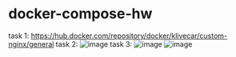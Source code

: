 # docker-compose-hw
task 1: https://hub.docker.com/repository/docker/klivecar/custom-nginx/general
task 2: ![image](https://github.com/DamirRishadivich/docker-compose-hw/assets/101272086/acfe0fa6-0f74-4533-8230-b080e751ec5c)
task 3: ![image](https://github.com/DamirRishadivich/docker-compose-hw/assets/101272086/bcf85878-31c6-41f0-9bd4-cd5965c88d50)
![image](https://github.com/DamirRishadivich/docker-compose-hw/assets/101272086/875ad218-7f42-4556-8d77-7c6fae6b17b9)
